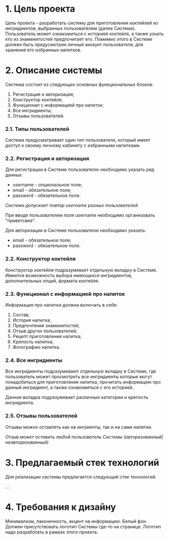 # 1. Цель проекта

Цель проекта - разработать систему для приготовления коктейлей из ингридиентов, выбранных пользователем (далее Система). Пользователь может
ознакомиться с историей коктейля, а также узнать кто из знаменитостей предпочитает его. Помимио этого в Системе должен быть предусмотрен
личный аккаунт пользователя, для хранения его избранных напитков. 

# 2. Описание системы

Система состоит из следующих основных функциональных блоков:

1. Регистрация и авторизация;
2. Конструктор коктейля;
3. Функционал с информацией про напиток;
4. Все ингридиенты;
5. Отзывы пользователей. 

### 2.1. Типы пользователей

Система предусматривает один тип пользователя, который имеет доступ к своему личному кабинету с избранными напитками. 

### 2.2. Регистрация и авторизация

Для регистрации в Системе пользователю необходимо указать ряд данных:

- username - опциональное поле;
- email - обязательное поле;
- password - обязательное поле. 

*Система допускает повтор username разных пользователей* 
 
При вводе пользователем поля username необходимо организовать "приветсвие". 

Для авторизации в Системе пользователю необходимо указать:

- email - обязательное поле;
- password - обязательное поле. 

### 2.2. Конструктор коктейля

Конструктор коктейля подразумевает отдельную вкладку в Системе. Имеется возможность выбора имеющихся ингридиентов, дополнительных опций,
формата коктейля. 

### 2.3. Функционал с информацией про напиток

Информация про напитки должна включать в себя:

1. Состав;
2. История напитка;
3. Предпочтения знаменитостей;
4. Отзыв других пользователей;
5. Рецепт приготовления напитка;
6. Крепость напитка;
7. Фотографию напитка. 

### 2.4. Все ингридиенты

Все ингридиенты подразумевают отдельную вкладку в Системе, где пользователь может просмотреть все ингридиенты которые могут понадобиться для
приготовления напитка, прочитать информацию про данный ингридиент, а также ознакомиться с его историей. 

Данная вкладка подразумевает различные категории и крепость ингридиента. 

### 2.5. Отзывы пользователей

Отзывы можно оставлять как на ингриенты, так и на сами напитки. 

*Отзыв может оставить любой пользователь Системы (авторизованный|неавторизованный)*

# 3. Предлагаемый стек технологий

Для реализации системы предлагается следующий стек технологий:

...

# 4. Требования к дизайну

Минимализм, лаконичность, акцент на информацию. 
Белый фон. Должен присутствовать логотип Системы где-то на странице. Логотип надо разработать в рамках этого проекта.
